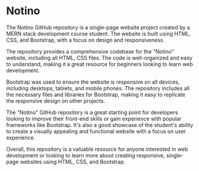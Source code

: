 # Notino
The Notino GitHub repository is a single-page website project created by a MERN stack development course student. The website is built using HTML, CSS, and Bootstrap, with a focus on design and responsiveness.

The repository provides a comprehensive codebase for the "Notino" website, including all HTML, CSS files. The code is well-organized and easy to understand, making it a great resource for beginners looking to learn web development.

Bootstrap was used to ensure the website is responsive on all devices, including desktops, tablets, and mobile phones. The repository includes all the necessary files and libraries for Bootstrap, making it easy to replicate the responsive design on other projects.

The "Notino" GitHub repository is a great starting point for developers looking to improve their front-end skills or gain experience with popular frameworks like Bootstrap. It's also a good showcase of the student's ability to create a visually appealing and functional website with a focus on user experience.

Overall, this repository is a valuable resource for anyone interested in web development or looking to learn more about creating responsive, single-page websites using HTML, CSS, and Bootstrap.
